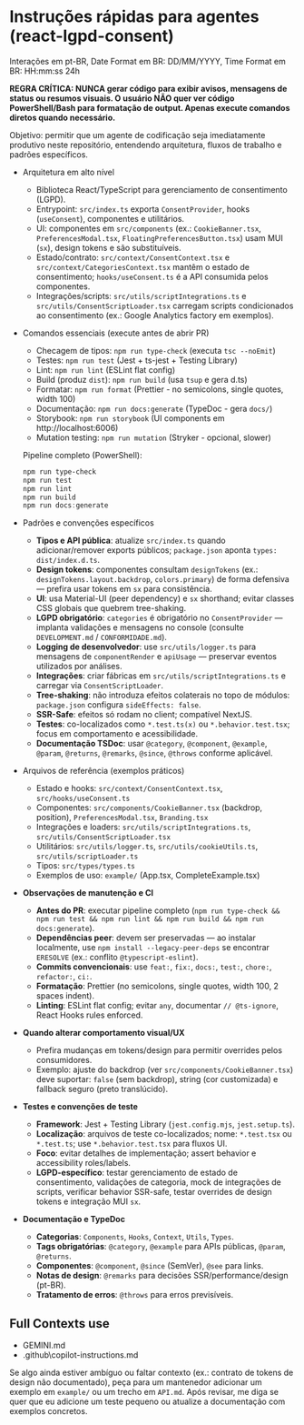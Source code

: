 # Instruções rápidas para agentes (react-lgpd-consent)

Interações em pt-BR, Date Format em BR: DD/MM/YYYY, Time Format em BR: HH:mm:ss 24h

**REGRA CRÍTICA: NUNCA gerar código para exibir avisos, mensagens de status ou resumos visuais. O usuário NÃO quer ver código PowerShell/Bash para formatação de output. Apenas execute comandos diretos quando necessário.**

Objetivo: permitir que um agente de codificação seja imediatamente produtivo neste repositório, entendendo arquitetura, fluxos de trabalho e padrões específicos.

- Arquitetura em alto nível
  - Biblioteca React/TypeScript para gerenciamento de consentimento (LGPD).
  - Entrypoint: `src/index.ts` exporta `ConsentProvider`, hooks (`useConsent`), componentes e utilitários.
  - UI: componentes em `src/components` (ex.: `CookieBanner.tsx`, `PreferencesModal.tsx`, `FloatingPreferencesButton.tsx`) usam MUI (`sx`), design tokens e são substituíveis.
  - Estado/contrato: `src/context/ConsentContext.tsx` e `src/context/CategoriesContext.tsx` mantêm o estado de consentimento; `hooks/useConsent.ts` é a API consumida pelos componentes.
  - Integrações/scripts: `src/utils/scriptIntegrations.ts` e `src/utils/ConsentScriptLoader.tsx` carregam scripts condicionados ao consentimento (ex.: Google Analytics factory em exemplos).

- Comandos essenciais (execute antes de abrir PR)
  - Checagem de tipos: `npm run type-check` (executa `tsc --noEmit`)
  - Testes: `npm run test` (Jest + ts-jest + Testing Library)
  - Lint: `npm run lint` (ESLint flat config)
  - Build (produz `dist`): `npm run build` (usa `tsup` e gera d.ts)
  - Formatar: `npm run format` (Prettier - no semicolons, single quotes, width 100)
  - Documentação: `npm run docs:generate` (TypeDoc - gera `docs/`)
  - Storybook: `npm run storybook` (UI components em http://localhost:6006)
  - Mutation testing: `npm run mutation` (Stryker - opcional, slower)

  Pipeline completo (PowerShell):

  ```powershell
  npm run type-check
  npm run test  
  npm run lint
  npm run build
  npm run docs:generate
  ```

- Padrões e convenções específicos
  - **Tipos e API pública**: atualize `src/index.ts` quando adicionar/remover exports públicos; `package.json` aponta `types: dist/index.d.ts`.
  - **Design tokens**: componentes consultam `designTokens` (ex.: `designTokens.layout.backdrop`, `colors.primary`) de forma defensiva — prefira usar tokens em `sx` para consistência.
  - **UI**: usa Material-UI (peer dependency) e `sx` shorthand; evitar classes CSS globais que quebrem tree-shaking.
  - **LGPD obrigatório**: `categories` é obrigatório no `ConsentProvider` — implanta validações e mensagens no console (consulte `DEVELOPMENT.md` / `CONFORMIDADE.md`).
  - **Logging de desenvolvedor**: use `src/utils/logger.ts` para mensagens de `componentRender` e `apiUsage` — preservar eventos utilizados por análises.
  - **Integrações**: criar fábricas em `src/utils/scriptIntegrations.ts` e carregar via `ConsentScriptLoader`.
  - **Tree-shaking**: não introduza efeitos colaterais no topo de módulos: `package.json` configura `sideEffects: false`.
  - **SSR-Safe**: efeitos só rodam no client; compatível NextJS.
  - **Testes**: co-localizados como `*.test.ts(x)` ou `*.behavior.test.tsx`; focus em comportamento e acessibilidade.
  - **Documentação TSDoc**: usar `@category`, `@component`, `@example`, `@param`, `@returns`, `@remarks`, `@since`, `@throws` conforme aplicável.

- Arquivos de referência (exemplos práticos)
  - Estado e hooks: `src/context/ConsentContext.tsx`, `src/hooks/useConsent.ts`
  - Componentes: `src/components/CookieBanner.tsx` (backdrop, position), `PreferencesModal.tsx`, `Branding.tsx`
  - Integrações e loaders: `src/utils/scriptIntegrations.ts`, `src/utils/ConsentScriptLoader.tsx`
  - Utilitários: `src/utils/logger.ts`, `src/utils/cookieUtils.ts`, `src/utils/scriptLoader.ts`
  - Tipos: `src/types/types.ts`
  - Exemplos de uso: `example/` (App.tsx, CompleteExample.tsx)

- **Observações de manutenção e CI**
  - **Antes do PR**: executar pipeline completo (`npm run type-check && npm run test && npm run lint && npm run build && npm run docs:generate`).
  - **Dependências peer**: devem ser preservadas — ao instalar localmente, use `npm install --legacy-peer-deps` se encontrar `ERESOLVE` (ex.: conflito `@typescript-eslint`).
  - **Commits convencionais**: use `feat:`, `fix:`, `docs:`, `test:`, `chore:`, `refactor:`, `ci:`.
  - **Formatação**: Prettier (no semicolons, single quotes, width 100, 2 spaces indent).
  - **Linting**: ESLint flat config; evitar `any`, documentar `// @ts-ignore`, React Hooks rules enforced.

- **Quando alterar comportamento visual/UX**
  - Prefira mudanças em tokens/design para permitir overrides pelos consumidores.
  - Exemplo: ajuste do backdrop (ver `src/components/CookieBanner.tsx`) deve suportar: `false` (sem backdrop), string (cor customizada) e fallback seguro (preto translúcido).

- **Testes e convenções de teste**
  - **Framework**: Jest + Testing Library (`jest.config.mjs`, `jest.setup.ts`).
  - **Localização**: arquivos de teste co-localizados; nome: `*.test.tsx` ou `*.test.ts`; use `*.behavior.test.tsx` para fluxos UI.
  - **Foco**: evitar detalhes de implementação; assert behavior e accessibility roles/labels.
  - **LGPD-específico**: testar gerenciamento de estado de consentimento, validações de categoria, mock de integrações de scripts, verificar behavior SSR-safe, testar overrides de design tokens e integração MUI `sx`.

- **Documentação e TypeDoc**
  - **Categorias**: `Components`, `Hooks`, `Context`, `Utils`, `Types`.
  - **Tags obrigatórias**: `@category`, `@example` para APIs públicas, `@param`, `@returns`.
  - **Componentes**: `@component`, `@since` (SemVer), `@see` para links.
  - **Notas de design**: `@remarks` para decisões SSR/performance/design (pt-BR).
  - **Tratamento de erros**: `@throws` para erros previsíveis.

## Full Contexts use
- GEMINI.md
- .github\copilot-instructions.md

Se algo ainda estiver ambíguo ou faltar contexto (ex.: contrato de tokens de design não documentado), peça para um mantenedor adicionar um exemplo em `example/` ou um trecho em `API.md`. Após revisar, me diga se quer que eu adicione um teste pequeno ou atualize a documentação com exemplos concretos.
